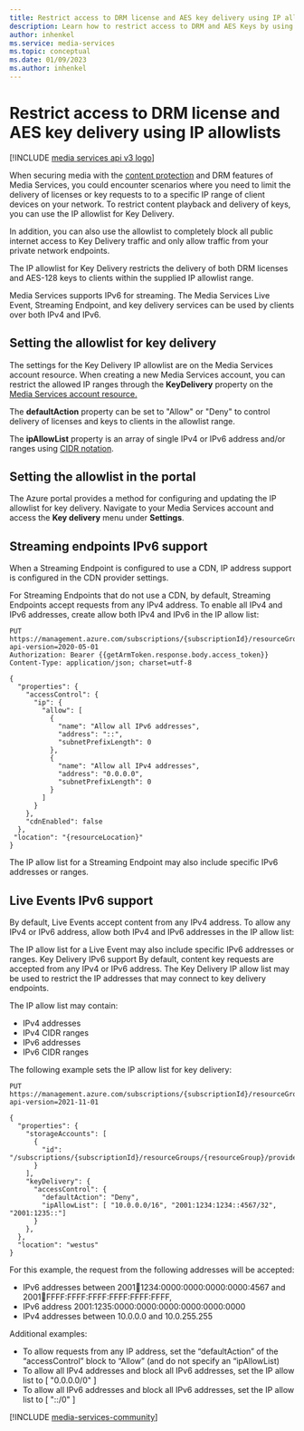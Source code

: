 ```yaml
---
title: Restrict access to DRM license and AES key delivery using IP allowlists
description: Learn how to restrict access to DRM and AES Keys by using IP allowlists.
author: inhenkel
ms.service: media-services
ms.topic: conceptual
ms.date: 01/09/2023
ms.author: inhenkel
---
```

# Restrict access to DRM license and AES key delivery using IP allowlists

[!INCLUDE [media services api v3 logo](./includes/v3-hr.md)]

When securing media with the [content protection](./drm-content-protection-concept.md) and DRM features of Media Services, you could encounter scenarios where you need to limit the delivery of licenses or key requests to to a specific IP range of client devices on your network. To restrict content playback and delivery of keys, you can use the IP allowlist for Key Delivery.

In addition, you can also use the allowlist to completely block all public internet access to Key Delivery traffic and only allow traffic from your private network endpoints.

The IP allowlist for Key Delivery restricts the delivery of both DRM licenses and AES-128 keys to clients within the supplied IP allowlist range.

Media Services supports IPv6 for streaming. The Media Services Live Event, Streaming Endpoint, and key delivery services can be used by clients over both IPv4 and IPv6.

## Setting the allowlist for key delivery

The settings for the Key Delivery IP allowlist are on the Media Services account resource. When creating a new Media Services account, you can restrict the allowed IP ranges through the **KeyDelivery** property on the [Media Services account resource.](/rest/api/media/mediaservices/create-or-update)

The **defaultAction** property can be set to "Allow" or "Deny" to control delivery of licenses and keys to clients in the allowlist range.

The **ipAllowList** property is an array of single IPv4 or IPv6 address and/or ranges using [CIDR notation](https://en.wikipedia.org/wiki/Classless_Inter-Domain_Routing#CIDR_notation).

## Setting the allowlist in the portal

The Azure portal provides a method for configuring and updating the IP allowlist for key delivery.  Navigate to your Media Services account and access the **Key delivery** menu under **Settings**.

## Streaming endpoints IPv6 support

When a Streaming Endpoint is configured to use a CDN, IP address support is configured in the CDN provider settings.

For Streaming Endpoints that do not use a CDN, by default, Streaming Endpoints accept requests from any IPv4 address. To enable all IPv4 and IPv6 addresses, create allow both IPv4 and IPv6 in the IP allow list:

```http
PUT https://management.azure.com/subscriptions/{subscriptionId}/resourceGroups/{resourceGroup}/providers/Microsoft.Media/mediaservices/{accountName}/streamingEndpoints/se1?api-version=2020-05-01
Authorization: Bearer {{getArmToken.response.body.access_token}}
Content-Type: application/json; charset=utf-8

{
  "properties": {
    "accessControl": {
      "ip": {
        "allow": [
          {
            "name": "Allow all IPv6 addresses",
            "address": "::",
            "subnetPrefixLength": 0
          },
          {
            "name": "Allow all IPv4 addresses",
            "address": "0.0.0.0",
            "subnetPrefixLength": 0
          }
        ]
      }
    },
    "cdnEnabled": false
  },
 "location": "{resourceLocation}"
}
```

The IP allow list for a Streaming Endpoint may also include specific IPv6 addresses or ranges.

## Live Events IPv6 support

By default, Live Events accept content from any IPv4 address. To allow any IPv4 or IPv6 address, allow both IPv4 and IPv6 addresses in the IP allow list:

The IP allow list for a Live Event may also include specific IPv6 addresses or ranges.
Key Delivery IPv6 support
By default, content key requests are accepted from any IPv4 or IPv6 address. The Key Delivery IP allow list may be used to restrict the IP addresses that may connect to key delivery endpoints.

The IP allow list may contain:

- IPv4 addresses
- IPv4 CIDR ranges
- IPv6 addresses
- IPv6 CIDR ranges

The following example sets the IP allow list for key delivery:

```http
PUT https://management.azure.com/subscriptions/{subscriptionId}/resourceGroups/{resourceGroup}/providers/Microsoft.Media/mediaservices/{mediaAccountName}?api-version=2021-11-01

{
  "properties": {
    "storageAccounts": [
      {
        "id": "/subscriptions/{subscriptionId}/resourceGroups/{resourceGroup}/providers/Microsoft.Storage/storageAccounts/{storageAccountName}"
      }
    ],
    "keyDelivery": {
      "accessControl": {
        "defaultAction": "Deny",
        "ipAllowList": [ "10.0.0.0/16", "2001:1234:1234::4567/32", "2001:1235::"]
      }
    },
  },
  "location": "westus"
}
```

For this example, the request from the following addresses will be accepted:

- IPv6 addresses between 2001:1234:1234:0000:0000:0000:0000:4567 and 2001:1234:FFFF:FFFF:FFFF:FFFF:FFFF:FFFF,
- IPv6 address 2001:1235:0000:0000:0000:0000:0000:0000
- IPv4 addresses between 10.0.0.0 and 10.0.255.255

Additional examples:

- To allow requests from any IP address, set the “defaultAction” of the “accessControl” block to “Allow” (and do not specify an “ipAllowList)
- To allow all IPv4 addresses and block all IPv6 addresses, set the IP allow list to [ "0.0.0.0/0" ]
- To allow all IPv6 addresses and block all IPv6 addresses, set the IP allow list to [ "::/0" ]

[!INCLUDE [media-services-community](includes/media-services-community.md)]
